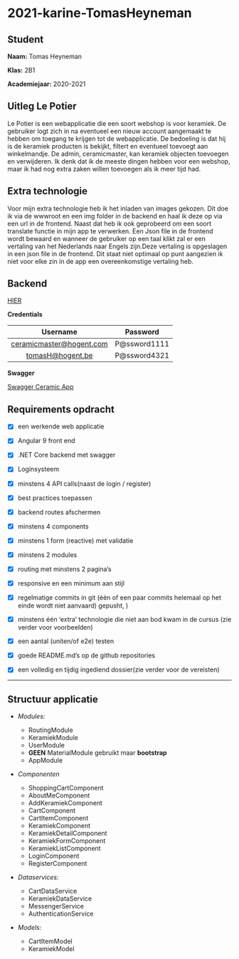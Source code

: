 ﻿# 2021-karine-TomasHeyneman




## Student

**Naam:** Tomas Heyneman

**Klas:** 2B1

**Academiejaar:** 2020-2021



## Uitleg Le Potier

Le Potier is een webapplicatie die een soort webshop is voor keramiek. De gebruiker logt zich in na eventueel een nieuw account aangemaakt te hebben om toegang te krijgen tot de webapplicatie. De bedoeling is dat hij is de keramiek producten is bekijkt, filtert en eventueel toevoegt aan winkelmandje. De admin, ceramicmaster, kan keramiek objecten toevoegen en verwijderen. Ik denk dat ik de meeste dingen hebben voor een webshop, maar ik had nog extra zaken willen toevoegen als ik meer tijd had. 

## Extra technologie
Voor mijn extra technologie heb ik het inladen van images gekozen. Dit doe ik via de wwwroot en een img folder in de backend en haal ik deze op via een url in de frontend. 
Naast dat heb ik ook geprobeerd om een soort translate functie in mijn app te verwerken. Een Json file in de frontend wordt bewaard en wanneer de gebruiker op een taal klikt zal er een vertaling van het Nederlands naar Engels zijn.Deze vertaling is opgeslagen in een json file in de frontend. Dit staat niet optimaal op punt aangezien ik niet voor elke zin in de app een overeenkomstige vertaling heb.

## Backend

[HIER](https://github.com/Web-IV/2021-karine-TomasHeyneman/tree/main/Server/Api) 

**Credentials**

| Username | Password |
| :---: | :---:|
| ceramicmaster@hogent.com | P@ssword1111 |
| tomasH@hogent.be | P@ssword4321 |

**Swagger**


[Swagger Ceramic App](https://github.com/Web-IV/2021-karine-TomasHeyneman/blob/main/Server/Img/Swagger.png "Swagger printout")



## Requirements opdracht
- [x] een werkende web applicatie
- [x] Angular 9 front end
- [x] .NET Core backend met swagger
- [x] Loginsysteem
- [x] minstens 4 API calls(naast de login / register)
- [x] best practices toepassen
- [x] backend routes afschermen
- [x] minstens 4 components
- [x] minstens 1 form (reactive) met validatie
- [x] minstens 2 modules
- [x] routing met minstens 2 pagina’s
- [x] responsive en een minimum aan stijl
- [x] regelmatige commits in git (één of een paar commits helemaal op het einde wordt niet aanvaard) gepusht, )
- [x] minstens één ‘extra’ technologie die niet aan bod kwam in de cursus (zie verder voor voorbeelden)
- [x] een aantal (uniten/of e2e) testen
- [x] goede README.md’s op de github repositories
- [x] een volledig en tijdig ingediend dossier(zie verder voor de vereisten)


---

## Structuur applicatie
- *Modules:* 
  * RoutingModule
  * KeramiekModule
  * UserModule
  * **GEEN** MaterialModule gebruikt maar **bootstrap**
  * AppModule

- *Componenten*
   * ShoppingCartComponent
   * AboutMeComponent
   * AddKeramiekComponent
   * CartComponent
   * CartItemComponent
   * KeramiekComponent
   * KeramiekDetailComponent
   * KeramiekFormComponent
   * KeramiekListComponent
   * LoginComponent
   * RegisterComponent
    

- *Dataservices:* 
  * CartDataService
  * KeramiekDataService
  * MessengerService
  * AuthenticationService

- *Models:*
  * CartItemModel
  * KeramiekModel
